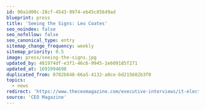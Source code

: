 ```yaml
---
id: 90a1d00c-28cf-4543-9974-eb45c85649ad
blueprint: press
title: 'Seeing the Signs: Leo Coates'
seo_noindex: false
seo_nofollow: false
seo_canonical_type: entry
sitemap_change_frequency: weekly
sitemap_priority: 0.5
image: press/seeing-the-signs.jpg
updated_by: 481974df-e3f1-46c6-9945-1e609185f271
updated_at: 1691994698
duplicated_from: 0782b648-66a5-4132-a0ce-bd215682b3f0
topics:
  - news
redirect: 'https://www.theceomagazine.com/executive-interviews/it-electronics/leo-coates/'
source: 'CEO Magazine'
---
```


